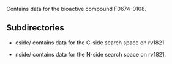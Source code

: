 Contains data for the bioactive compound F0674-0108.

## Subdirectories

- cside/ contains data for the C-side search space on rv1821.

- nside/ contains data for the N-side search space on rv1821.

